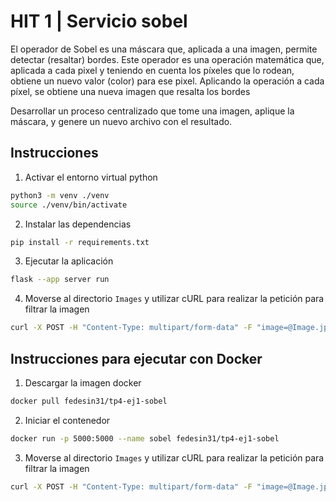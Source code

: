 # HIT 1 | Servicio sobel

El operador de Sobel es una máscara que, aplicada a una imagen, permite detectar (resaltar) bordes. Este operador es una operación matemática que, aplicada a cada pixel y teniendo en cuenta los píxeles que lo rodean, obtiene un nuevo valor (color) para ese pixel. Aplicando la operación a cada píxel, se obtiene una nueva imagen que resalta los bordes

Desarrollar un proceso centralizado que tome una imagen, aplique la máscara, y genere un nuevo archivo con el resultado.

## Instrucciones

1. Activar el entorno virtual python

```bash
python3 -m venv ./venv
source ./venv/bin/activate
```

2. Instalar las dependencias

```bash
pip install -r requirements.txt
```

3. Ejecutar la aplicación

```bash
flask --app server run
```

4. Moverse al directorio `Images` y utilizar cURL para realizar la petición para filtrar la imagen

```bash
curl -X POST -H "Content-Type: multipart/form-data" -F "image=@Image.jpg" -w '\nTiempo total: %{time_total}s\n' http://localhost:5000/api/sobel --output imagen_procesada.png
```

## Instrucciones para ejecutar con Docker

1. Descargar la imagen docker

```bash
docker pull fedesin31/tp4-ej1-sobel
```

2. Iniciar el contenedor

```bash
docker run -p 5000:5000 --name sobel fedesin31/tp4-ej1-sobel
```

3. Moverse al directorio `Images` y utilizar cURL para realizar la petición para filtrar la imagen

```bash
curl -X POST -H "Content-Type: multipart/form-data" -F "image=@Image.jpg" -w '\nTiempo total: %{time_total}s\n' http://localhost:5000/api/sobel --output imagen_procesada.png
```
